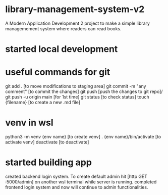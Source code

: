 # library-management-system-v2
A Modern Application Development 2 project to make a simple 
library managemement system where readers can read books.
# started local development
# useful commands for git
git add . [to move modifications to staging area]
git commit -m "any comment" [to commit the changes]
git push [push the changes to git repo]/ git push -u origin main [for 1st time]
git status [to check status]
touch {filename} [to create a new .md file]
# venv in wsl 
python3 -m venv {env name} [to create venv]
. {env name}/bin/activate [to activate venv]
deactivate [to deactivate]
# started building app
created backend login system.
To create default admin hit [http GET :5000/admin] on another wsl terminal while server is running.
completed frontend login system and now will continue to admin functionalities.
